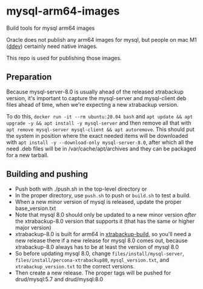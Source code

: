 # mysql-arm64-images
Build tools for mysql arm64 images

Oracle does not publish any arm64 images for mysql, but people on mac M1 ([ddev](github.com/drud/ddev)) certainly need native images. 

This repo is used for publishing those images.

## Preparation

Because mysql-server-8.0 is usually ahead of the released xtrabackup version, it's important to capture the mysql-server and mysql-client deb files ahead of time, when we're expecting a new xtrabackup version.

To do this, `docker run -it --rm ubuntu:20.04 bash` and `apt update && apt upgrade -y && apt install -y mysql-server` and then remove all that with `apt remove mysql-server mysql-client && apt autoremove`. This should put the system in position where the exact needed items will be downloaded with `apt install -y --download-only mysql-server-8.0`, after which all the need .deb files will be in /var/cache/apt/archives and they can be packaged for a new tarball.

## Building and pushing

* Push both with ./push.sh in the top-level directory or
* In the proper directory, use `push.sh` to push or `build.sh` to test a build.
* When a new minor version of mysql is released, update the proper base_version.txt
* Note that mysql 8.0 should only be updated to a new minor version *after* the xtrabackup-8.0 version that supports it (that has the same or higher major version)
* xtrabackup-8.0 is built for arm64 in [xtrabackup-build](https://github.com/drud/xtrabackup-build), so you'll need a new release there if a new release for mysql 8.0 comes out, because xtrabackup-8.0 always has to be at least the version of mysql 8.0
* So before updating mysql 8.0, change `files/install/mysql-server`, `files/install/percona-xtrabackup80`, `mysql_version.txt`, and `xtrabackup_version.txt` to the correct versions.
* Then create a new release. The proper tags will be pushed for drud/mysql:5.7 and drud/mysql:8.0

